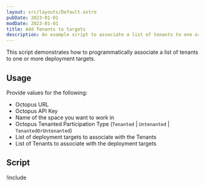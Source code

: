 ```yaml
---
layout: src/layouts/Default.astro
pubDate: 2023-01-01
modDate: 2023-01-01
title: Add Tenants to targets
description: An example script to associate a list of tenants to one or more deployment targets.
---
```


This script demonstrates how to programmatically associate a list of tenants to one or more deployment targets.

## Usage

Provide values for the following:
- Octopus URL
- Octopus API Key
- Name of the space you want to work in
- Octopus Tenanted Participation Type (`Tenanted` | `Untenanted` | `TenantedOrUntenanted`)
- List of deployment targets to associate with the Tenants
- List of Tenants to associate with the deployment targets

## Script

!include <add-tenants-to-targets-scripts>
